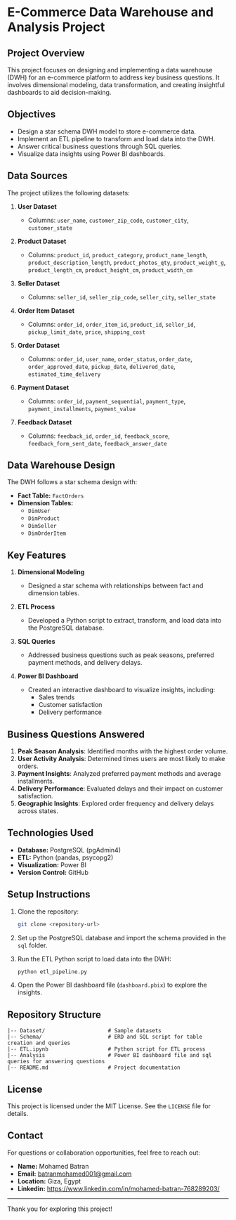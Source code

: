 # E-Commerce Data Warehouse and Analysis Project

## Project Overview
This project focuses on designing and implementing a data warehouse (DWH) for an e-commerce platform to address key business questions. It involves dimensional modeling, data transformation, and creating insightful dashboards to aid decision-making.

## Objectives
- Design a star schema DWH model to store e-commerce data.
- Implement an ETL pipeline to transform and load data into the DWH.
- Answer critical business questions through SQL queries.
- Visualize data insights using Power BI dashboards.


## Data Sources
The project utilizes the following datasets:

1. **User Dataset**
   - Columns: `user_name`, `customer_zip_code`, `customer_city`, `customer_state`

2. **Product Dataset**
   - Columns: `product_id`, `product_category`, `product_name_length`, `product_description_length`, `product_photos_qty`, `product_weight_g`, `product_length_cm`, `product_height_cm`, `product_width_cm`

3. **Seller Dataset**
   - Columns: `seller_id`, `seller_zip_code`, `seller_city`, `seller_state`

4. **Order Item Dataset**
   - Columns: `order_id`, `order_item_id`, `product_id`, `seller_id`, `pickup_limit_date`, `price`, `shipping_cost`

5. **Order Dataset**
   - Columns: `order_id`, `user_name`, `order_status`, `order_date`, `order_approved_date`, `pickup_date`, `delivered_date`, `estimated_time_delivery`

6. **Payment Dataset**
   - Columns: `order_id`, `payment_sequential`, `payment_type`, `payment_installments`, `payment_value`

7. **Feedback Dataset**
   - Columns: `feedback_id`, `order_id`, `feedback_score`, `feedback_form_sent_date`, `feedback_answer_date`

## Data Warehouse Design

The DWH follows a star schema design with:

- **Fact Table:** `FactOrders`
- **Dimension Tables:**
  - `DimUser`
  - `DimProduct`
  - `DimSeller`
  - `DimOrderItem`

## Key Features

1. **Dimensional Modeling**
   - Designed a star schema with relationships between fact and dimension tables.

2. **ETL Process**
   - Developed a Python script to extract, transform, and load data into the PostgreSQL database.

3. **SQL Queries**
   - Addressed business questions such as peak seasons, preferred payment methods, and delivery delays.

4. **Power BI Dashboard**
   - Created an interactive dashboard to visualize insights, including:
     - Sales trends
     - Customer satisfaction
     - Delivery performance

## Business Questions Answered
1. **Peak Season Analysis**: Identified months with the highest order volume.
2. **User Activity Analysis**: Determined times users are most likely to make orders.
3. **Payment Insights**: Analyzed preferred payment methods and average installments.
4. **Delivery Performance**: Evaluated delays and their impact on customer satisfaction.
5. **Geographic Insights**: Explored order frequency and delivery delays across states.

## Technologies Used
- **Database:** PostgreSQL (pgAdmin4)
- **ETL:** Python (pandas, psycopg2)
- **Visualization:** Power BI
- **Version Control:** GitHub

## Setup Instructions

1. Clone the repository:
   ```bash
   git clone <repository-url>
   ```

2. Set up the PostgreSQL database and import the schema provided in the `sql` folder.

3. Run the ETL Python script to load data into the DWH:
   ```bash
   python etl_pipeline.py
   ```

4. Open the Power BI dashboard file (`dashboard.pbix`) to explore the insights.

## Repository Structure

```
|-- Dataset/                    # Sample datasets
|-- Schema/                     # ERD and SQL script for table creation and queries
|-- ETL.ipynb                   # Python script for ETL process
|-- Analysis                    # Power BI dashboard file and sql queries for answering questions
|-- README.md                   # Project documentation
```

## License
This project is licensed under the MIT License. See the `LICENSE` file for details.

## Contact
For questions or collaboration opportunities, feel free to reach out:

- **Name:** Mohamed Batran
- **Email:** batranmohamed001@gmail.com
- **Location:** Giza, Egypt
- **Linkedin:** https://www.linkedin.com/in/mohamed-batran-768289203/

---

Thank you for exploring this project!

